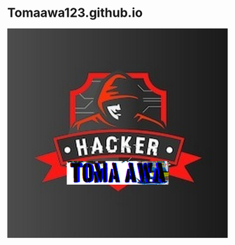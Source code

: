 # Tomaawa123.github.io
<img src="https://github.com/Tomaawa123/Tomaawa123.github.io/blob/main/no%20cc.png"></img>
